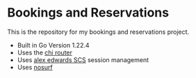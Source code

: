 # Bookings and Reservations

This is the repository for my bookings and reservations project.

- Built in Go Version 1.22.4
- Uses the [chi router](https://github.com/go-chi/chi)
- Uses [alex edwards SCS](https://github.com/alexedwards/scs/v2) session management
- Uses [nosurf](https://github.com/justinas/nosurf)